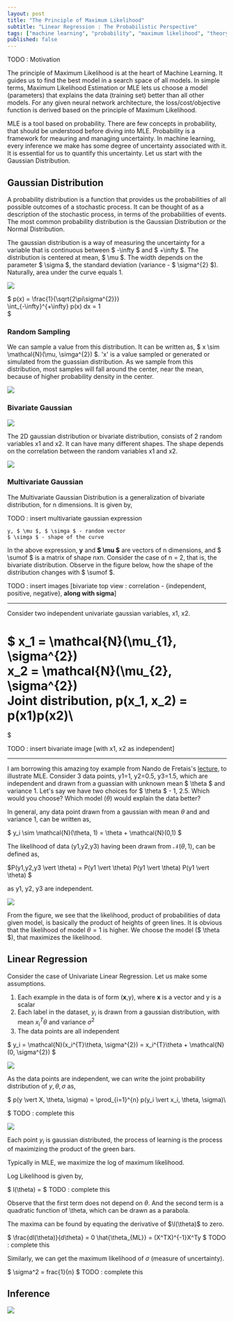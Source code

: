 ```yaml
---
layout: post
title: "The Principle of Maximum Likelihood"
subtitle: "Linear Regression : The Probabilistic Perspective"
tags: ["machine learning", "probability", "maximum likelihood", "theory", "mle"] 
published: false
---
```


TODO : Motivation

The principle of Maximum Likelihood is at the heart of Machine Learning. It guides us to find the best model in a search space of all models. In simple terms, Maximum Likelihood Estimation or MLE lets us choose a model (parameters) that explains the data (training set) better than all other models. For any given neural network architecture, the loss/cost/objective function is derived based on the principle of Maximum Likelihood.

MLE is a tool based on probability. There are few concepts in probability, that should be understood before diving into MLE. Probability is a framework for meauring and managing uncertainty. In machine learning, every inference we make has some degree of uncertainty associated with it. It is essential for us to quantify this uncertainty. Let us start with the Gaussian Distribution.


## Gaussian Distribution

A probability distribution is a function that provides us the probabilities of all possible outcomes of a stochastic process. It can be thought of as a description of the stochastic process, in terms of the probabilities of events. The most common probability distribution is the Gaussian Distribution or the Normal Distribution. 

The gaussian distribution is a way of measuring the uncertainty for a variable that is continuous between $ -\infty $ and $ +\infty $. The distribution is centered at mean, $ \mu $. The width depends on the parameter $ \sigma $, the standard deviation (variance - $ \sigma^{2} $). Naturally, area under the curve equals 1. 

![](/img/mle/normal1.png)

$ 
p(x) = \frac{1}{\sqrt{2\pi\sigma^{2}}}\
\int_{-\infty}^{+\infty} p(x) dx = 1\
$

### Random Sampling

We can sample a value from this distribution. It can be written as, $ x \sim \mathcal{N}(\mu, \simga^{2}) $. 'x' is a value sampled or generated or simulated from the guassian distribution. As we sample from this distribution, most samples will fall around the center, near the mean, because of higher probability density in the center.

![](/img/mle/sampling1.png)


### Bivariate Gaussian

![](/img/mle/bivariate3d.png)

The 2D gaussian distribution or bivariate distribution, consists of 2 random variables x1 and x2. It can have many different shapes. The shape depends on the correlation between the random variables x1 and x2.

![](/img/mle/bivariate-shapes.png)


### Multivariate Gaussian

The Multivariate Gaussian Distribution is a generalization of bivariate distribution, for n dimensions. It is given by,

TODO : insert multivariate gaussian expression
```
y, $ \mu $, $ \simga $ - random vector
$ \simga $ - shape of the curve
```

In the above expression, **y** and **$ \mu $** are vectors of n dimensions, and $ \sumof $ is a matrix of shape nxn. Consider the case of n = 2, that is, the bivariate distribution. Observe in the figure below, how the shape of the distribution changes with $ \sumof $. 

TODO : insert images [bivariate top view : correlation - {independent, positive, negative}, **along with sigma**]

____

Consider two independent univariate gaussian variables, x1, x2. 

$
x_1 = \mathcal{N}(\mu_{1}, \sigma^{2})\
x_2 = \mathcal{N}(\mu_{2}, \sigma^{2})\
Joint distribution, p(x_1, x_2) = p(x1)p(x2)\
=
$

TODO : insert bivariate image [with x1, x2 as independent]

-----

I am borrowing this amazing toy example from Nando de Fretais's [lecture](#), to illustrate MLE. Consider 3 data points, y1=1, y2=0.5, y3=1.5, which are independent and drawn from a guassian with unknown mean $ \theta $ and variance 1. Let's say we have two choices for $ \theta $ - 1, 2.5. Which would you choose? Which model ($\theta$) would explain the data better?

In general, any data point drawn from a gaussian with mean $\theta$ and and variance 1, can be written as,

$ y_i \sim \mathcal{N}(\theta, 1) = \theta + \mathcal{N}(0,1) $

The likelihood of data (y1,y2,y3) having been drawn from $\mathcal{N}(\theta,1)$, can be defined as,

$P(y1,y2,y3 \vert \theta) = P(y1 \vert \theta) P(y1 \vert \theta) P(y1 \vert \theta) $

as y1, y2, y3 are independent.

![](/img/mle/toy-eg.png)

From the figure, we see that the likelihood, product of probabilities of data given model, is basically the product of heights of green lines. It is obvious that the likelihood of model $\theta = 1$ is higher.
We choose the model ($ \theta $), that maximizes the likelihood.


## Linear Regression

Consider the case of Univariate Linear Regression. Let us make some assumptions. 

1. Each example in the data is of form (**x**,y), where **x** is a vector and y is a scalar
2. Each label in the dataset, $y_i$ is drawn from a gaussian distribution, with mean $x_{i}^{T}\theta$ and variance $\sigma^{2}$
3. The data points are all independent

$ y_i = \mathcal{N}(x_i^{T}\theta, \sigma^{2}) = x_i^{T}\theta + \mathcal{N}(0, \sigma^{2}) $

![](/img/mle/lr1.png)

As the data points are independent, we can write the joint probability distribution of $y, \theta, \sigma$ as,

$
p(y \vert X, \theta, \sigma) = \prod_{i=1}^{n} p(y_i \vert x_i, \theta, \sigma)\

$
TODO : complete this

![](/img/mle/lr2.png)

Each point $y_i$ is gaussian distributed, the process of learning is the process of maximizing the product of the green bars.

Typically in MLE, we maximize the log of maximum likelihood. 

Log Likelihood is given by,

$
l(\theta) = 
$
TODO : complete this

Observe that the first term does not depend on $\theta$. And the second term is a quadratic function of \theta, which can be drawn as a parabola.

The maxima can be found by equating the derivative of $\l(\theta)$ to zero. 

$
\frac{dl(\theta)}{d\theta} = 0
\hat{\theta_{ML}} = (X^TX)^{-1}X^Ty
$
TODO : complete this

Similarly, we can get the maximum likelihood of $\sigma$ (measure of uncertainty).

$
\sigma^2 = frac{1}{n} 
$
TODO : complete this

## Inference

![](/img/mle/inference.png)
